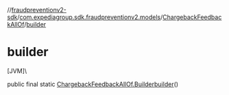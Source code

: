 //[fraudpreventionv2-sdk](../../../index.md)/[com.expediagroup.sdk.fraudpreventionv2.models](../index.md)/[ChargebackFeedbackAllOf](index.md)/[builder](builder.md)

# builder

[JVM]\

public final static [ChargebackFeedbackAllOf.Builder](-builder/index.md)[builder](builder.md)()
